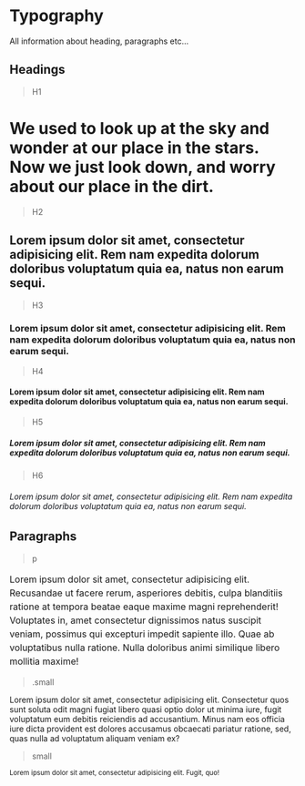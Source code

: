 # Typography

All information about heading, paragraphs etc...

## Headings

> H1

<h1 class="h1">We used to look up at the sky and wonder at our place in the stars. Now we just look down, and worry about our place in the dirt.</h1>

> H2

<h2 class="h2">Lorem ipsum dolor sit amet, consectetur adipisicing elit. Rem nam expedita dolorum doloribus voluptatum quia ea, natus non earum sequi.</h2>

> H3

<h3 class="h3">Lorem ipsum dolor sit amet, consectetur adipisicing elit. Rem nam expedita dolorum doloribus voluptatum quia ea, natus non earum sequi.</h3>

> H4

<h4 class="h4">Lorem ipsum dolor sit amet, consectetur adipisicing elit. Rem nam expedita dolorum doloribus voluptatum quia ea, natus non earum sequi.</h4>

> H5

<h5 class="h5">Lorem ipsum dolor sit amet, consectetur adipisicing elit. Rem nam expedita dolorum doloribus voluptatum quia ea, natus non earum sequi.</h5>

> H6

<h6 class="h6" style="color: #16181E">Lorem ipsum dolor sit amet, consectetur adipisicing elit. Rem nam expedita dolorum doloribus voluptatum quia ea, natus non earum sequi.</h6>

## Paragraphs

> p

<p style="font-size: 1rem; line-height: 1.5rem">Lorem ipsum dolor sit amet, consectetur adipisicing elit. Recusandae ut facere rerum, asperiores debitis, culpa blanditiis ratione at tempora beatae eaque maxime magni reprehenderit! Voluptates in, amet consectetur dignissimos natus suscipit veniam, possimus qui excepturi impedit sapiente illo. Quae ab voluptatibus nulla ratione. Nulla doloribus animi similique libero mollitia maxime!</p>

> .small

<p class="small">Lorem ipsum dolor sit amet, consectetur adipisicing elit. Consectetur quos sunt soluta odit magni fugiat libero quasi optio dolor ut minima iure, fugit voluptatum eum debitis reiciendis ad accusantium. Minus nam eos officia iure dicta provident est dolores accusamus obcaecati pariatur ratione, sed, quas nulla ad voluptatum aliquam veniam ex?</p>

> small

<small>Lorem ipsum dolor sit amet, consectetur adipisicing elit. Fugit, quo!</small>

